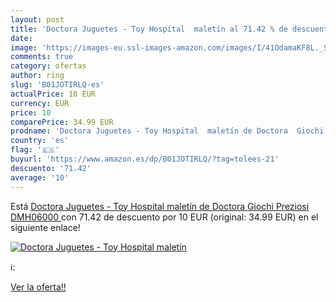 ```yaml
---
layout: post
title: 'Doctora Juguetes - Toy Hospital  maletín al 71.42 % de descuento'
date: 
image: 'https://images-eu.ssl-images-amazon.com/images/I/41OdamaKF8L._SL200_.jpg'
comments: true
category: ofertas
author: ring
slug: 'B01JOTIRLQ-es'
actualPrice: 10 EUR
currency: EUR
price: 10
comparePrice: 34.99 EUR
prodname: 'Doctora Juguetes - Toy Hospital  maletín de Doctora  Giochi Preziosi DMH06000 '
country: 'es'
flag: '🇪🇸'
buyurl: 'https://www.amazon.es/dp/B01JOTIRLQ/?tag=tolees-21'
descuento: '71.42'
average: '10'
---
```


Está [Doctora Juguetes - Toy Hospital  maletín de Doctora  Giochi Preziosi DMH06000 ](https://www.amazon.es/dp/B01JOTIRLQ/?tag=tolees-21) con 71.42 de descuento por 10 EUR (original: 34.99 EUR) en el siguiente enlace!

[![Doctora Juguetes - Toy Hospital  maletín](https://images-eu.ssl-images-amazon.com/images/I/41OdamaKF8L._SL200_.jpg)](https://www.amazon.es/dp/B01JOTIRLQ/?tag=tolees-21)

ℹ️:


[Ver la oferta!!](https://www.amazon.es/dp/B01JOTIRLQ/?tag=tolees-21)
